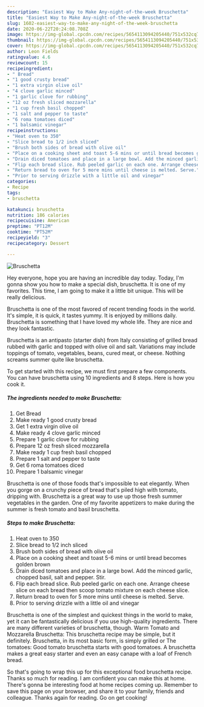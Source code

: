```yaml
---
description: "Easiest Way to Make Any-night-of-the-week Bruschetta"
title: "Easiest Way to Make Any-night-of-the-week Bruschetta"
slug: 1602-easiest-way-to-make-any-night-of-the-week-bruschetta
date: 2020-06-22T20:24:08.708Z
image: https://img-global.cpcdn.com/recipes/5654113094205440/751x532cq70/bruschetta-recipe-main-photo.jpg
thumbnail: https://img-global.cpcdn.com/recipes/5654113094205440/751x532cq70/bruschetta-recipe-main-photo.jpg
cover: https://img-global.cpcdn.com/recipes/5654113094205440/751x532cq70/bruschetta-recipe-main-photo.jpg
author: Leon Fields
ratingvalue: 4.6
reviewcount: 15
recipeingredient:
- " Bread"
- "1 good crusty bread"
- "1 extra virgin olive oil"
- "4 clove garlic minced"
- "1 garlic clove for rubbing"
- "12 oz fresh sliced mozzarella"
- "1 cup fresh basil chopped"
- "1 salt and pepper to taste"
- "6 roma tomatoes diced"
- "1 balsamic vinegar"
recipeinstructions:
- "Heat oven to 350"
- "Slice bread to 1/2 inch sliced"
- "Brush both sides of bread with olive oil"
- "Place on a cooking sheet and toast 5-6 mins or until bread becomes golden brown"
- "Drain diced tomatoes and place in a large bowl. Add the minced garlic, chopped basil, salt and pepper. Stir."
- "Flip each bread slice. Rub peeled garlic on each one. Arrange cheese slice on each bread then scoop tomato mixture on each cheese slice."
- "Return bread to oven for 5 more mins until cheese is melted. Serve."
- "Prior to serving drizzle with a little oil and vinegar"
categories:
- Recipe
tags:
- bruschetta

katakunci: bruschetta 
nutrition: 186 calories
recipecuisine: American
preptime: "PT12M"
cooktime: "PT52M"
recipeyield: "3"
recipecategory: Dessert

---
```



![Bruschetta](https://img-global.cpcdn.com/recipes/5654113094205440/751x532cq70/bruschetta-recipe-main-photo.jpg)

Hey everyone, hope you are having an incredible day today. Today, I'm gonna show you how to make a special dish, bruschetta. It is one of my favorites. This time, I am going to make it a little bit unique. This will be really delicious.

Bruschetta is one of the most favored of recent trending foods in the world. It's simple, it is quick, it tastes yummy. It is enjoyed by millions daily. Bruschetta is something that I have loved my whole life. They are nice and they look fantastic.

Bruschetta is an antipasto (starter dish) from Italy consisting of grilled bread rubbed with garlic and topped with olive oil and salt. Variations may include toppings of tomato, vegetables, beans, cured meat, or cheese. Nothing screams summer quite like bruschetta.


To get started with this recipe, we must first prepare a few components. You can have bruschetta using 10 ingredients and 8 steps. Here is how you cook it.

<!--inarticleads1-->

##### The ingredients needed to make Bruschetta:

1. Get  Bread
1. Make ready 1 good crusty bread
1. Get 1 extra virgin olive oil
1. Make ready 4 clove garlic minced
1. Prepare 1 garlic clove for rubbing
1. Prepare 12 oz fresh sliced mozzarella
1. Make ready 1 cup fresh basil chopped
1. Prepare 1 salt and pepper to taste
1. Get 6 roma tomatoes diced
1. Prepare 1 balsamic vinegar


Bruschetta is one of those foods that&#39;s impossible to eat elegantly. When you gorge on a crunchy piece of bread that&#39;s piled high with tomato, dripping with. Bruschetta is a great way to use up those fresh summer vegetables in the garden. One of my favorite appetizers to make during the summer is fresh tomato and basil bruschetta. 

<!--inarticleads2-->

##### Steps to make Bruschetta:

1. Heat oven to 350
1. Slice bread to 1/2 inch sliced
1. Brush both sides of bread with olive oil
1. Place on a cooking sheet and toast 5-6 mins or until bread becomes golden brown
1. Drain diced tomatoes and place in a large bowl. Add the minced garlic, chopped basil, salt and pepper. Stir.
1. Flip each bread slice. Rub peeled garlic on each one. Arrange cheese slice on each bread then scoop tomato mixture on each cheese slice.
1. Return bread to oven for 5 more mins until cheese is melted. Serve.
1. Prior to serving drizzle with a little oil and vinegar


Bruschetta is one of the simplest and quickest things in the world to make, yet it can be fantastically delicious if you use high-quality ingredients. There are many different varieties of bruschetta, though. Warm Tomato and Mozzarella Bruschetta: This bruschetta recipe may be simple, but it definitely. Bruschetta, in its most basic form, is simply grilled or The tomatoes: Good tomato bruschetta starts with good tomatoes. A bruschetta makes a great easy starter and even an easy canape with a loaf of French bread. 

So that's going to wrap this up for this exceptional food bruschetta recipe. Thanks so much for reading. I am confident you can make this at home. There's gonna be interesting food at home recipes coming up. Remember to save this page on your browser, and share it to your family, friends and colleague. Thanks again for reading. Go on get cooking!
